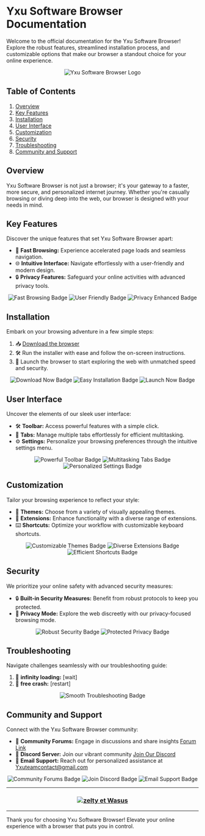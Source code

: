 # Yxu Software Browser Documentation

Welcome to the official documentation for the Yxu Software Browser! Explore the robust features, streamlined installation process, and customizable options that make our browser a standout choice for your online experience.

<p align="center">
  <img src="http://img.zeltales.dev/PhtcIbm2.gif" alt="Yxu Software Browser Logo"/>
</p>

## Table of Contents

1. [Overview](#overview)
2. [Key Features](#key-features)
3. [Installation](#installation)
4. [User Interface](#user-interface)
5. [Customization](#customization)
6. [Security](#security)
7. [Troubleshooting](#troubleshooting)
8. [Community and Support](#community-and-support)

## Overview

Yxu Software Browser is not just a browser; it's your gateway to a faster, more secure, and personalized internet journey. Whether you're casually browsing or diving deep into the web, our browser is designed with your needs in mind.

## Key Features

Discover the unique features that set Yxu Software Browser apart:

- 🚀 **Fast Browsing:** Experience accelerated page loads and seamless navigation.
- 🌐 **Intuitive Interface:** Navigate effortlessly with a user-friendly and modern design.
- 🔒 **Privacy Features:** Safeguard your online activities with advanced privacy tools.

<div align="center">
  <img src="https://img.shields.io/badge/Browsing-Speed-brightgreen" alt="Fast Browsing Badge"/>
  <img src="https://img.shields.io/badge/Interface-User%20Friendly-blueviolet" alt="User Friendly Badge"/>
  <img src="https://img.shields.io/badge/Privacy-Enhanced-yellow" alt="Privacy Enhanced Badge"/>
</div>

## Installation

Embark on your browsing adventure in a few simple steps:

1. 📥 [Download the browser](#https//:yxuteam.tk) 
2. 🛠️ Run the installer with ease and follow the on-screen instructions.
3. 🚀 Launch the browser to start exploring the web with unmatched speed and security.

<div align="center">
  <img src="https://img.shields.io/badge/Download-Now-blue" alt="Download Now Badge"/>
  <img src="https://img.shields.io/badge/Installation-Easy-brightgreen" alt="Easy Installation Badge"/>
  <img src="https://img.shields.io/badge/Launch-Now-blue" alt="Launch Now Badge"/>
</div>

## User Interface

Uncover the elements of our sleek user interface:

- 🛠️ **Toolbar:** Access powerful features with a simple click.
- 📑 **Tabs:** Manage multiple tabs effortlessly for efficient multitasking.
- ⚙️ **Settings:** Personalize your browsing preferences through the intuitive settings menu.

<div align="center">
  <img src="https://img.shields.io/badge/Toolbar-Powerful-orange" alt="Powerful Toolbar Badge"/>
  <img src="https://img.shields.io/badge/Tabs-Multitasking-blue" alt="Multitasking Tabs Badge"/>
  <img src="https://img.shields.io/badge/Settings-Personalized-lightgrey" alt="Personalized Settings Badge"/>
</div>

## Customization

Tailor your browsing experience to reflect your style:

- 🌈 **Themes:** Choose from a variety of visually appealing themes.
- 🧩 **Extensions:** Enhance functionality with a diverse range of extensions.
- ⌨️ **Shortcuts:** Optimize your workflow with customizable keyboard shortcuts.

<div align="center">
  <img src="https://img.shields.io/badge/Themes-Customizable-brightgreen" alt="Customizable Themes Badge"/>
  <img src="https://img.shields.io/badge/Extensions-Diverse-blue" alt="Diverse Extensions Badge"/>
  <img src="https://img.shields.io/badge/Shortcuts-Efficient-lightgrey" alt="Efficient Shortcuts Badge"/>
</div>

## Security

We prioritize your online safety with advanced security measures:

- 🔒 **Built-in Security Measures:** Benefit from robust protocols to keep you protected.
- 👤 **Privacy Mode:** Explore the web discreetly with our privacy-focused browsing mode.

<div align="center">
  <img src="https://img.shields.io/badge/Security-Robust-yellow" alt="Robust Security Badge"/>
  <img src="https://img.shields.io/badge/Privacy-Protected-blue" alt="Protected Privacy Badge"/>
</div>

## Troubleshooting

Navigate challenges seamlessly with our troubleshooting guide:

1. 🛑 **infinity loading:** [wait]
2. 🛑 **free crash:** [restart]

<div align="center">
  <img src="https://img.shields.io/badge/Troubleshooting-Smooth-red" alt="Smooth Troubleshooting Badge"/>
</div>

## Community and Support

Connect with the Yxu Software Browser community:

- 💬 **Community Forums:** Engage in discussions and share insights [Forum Link](#) 
- 🎉 **Discord Server:** Join our vibrant community [Join Our Discord](#) 
- 📧 **Email Support:** Reach out for personalized assistance at Yxuteamcontact@gmail.com

<div align="center">
  <img src="https://img.shields.io/badge/Community-Forums-blue" alt="Community Forums Badge"/>
  <img src="https://img.shields.io/badge/Discord-Join%20Now-blue" alt="Join Discord Badge"/>
  <img src="https://img.shields.io/badge/Email-Support-red" alt="Email Support Badge"/>
</div>


---
### <p align="center">[![zelty et Wasus](https://discord.com/api/guilds/987776284832722964/widget.png?style=banner4)](https://discord.gg/eternal-987776284832722964)</p>
--- 
Thank you for choosing Yxu Software Browser! Elevate your online experience with a browser that puts you in control.



